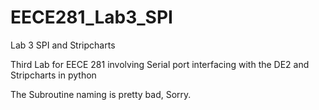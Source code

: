# EECE281_Lab3_SPI
Lab 3 SPI and Stripcharts

Third Lab for EECE 281 involving Serial port interfacing with the DE2 and Stripcharts in python

The Subroutine naming is pretty bad, Sorry. 